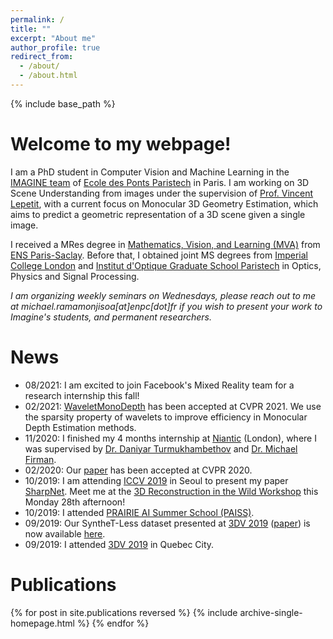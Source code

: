 ```yaml
---
permalink: /
title: ""
excerpt: "About me"
author_profile: true
redirect_from: 
  - /about/
  - /about.html
---
```


{% include base_path %}


Welcome to my webpage!
======

I am a PhD student in Computer Vision and Machine Learning in the [IMAGINE team](http://imagine.enpc.fr/) of [Ecole des Ponts Paristech](http://www.enpc.fr/) in Paris. I am working on 3D Scene Understanding from images under the supervision of [Prof. Vincent Lepetit](http://imagine.enpc.fr/~lepetitv/), with a current focus on Monocular 3D Geometry Estimation, which aims to predict a geometric representation of a 3D scene given a single image. 

I received a MRes degree in [Mathematics, Vision, and Learning (MVA)](http://math.ens-paris-saclay.fr/version-francaise/formations/master-mva/) from [ENS Paris-Saclay](http://ens-paris-saclay.fr/). Before that, I obtained joint MS degrees from [Imperial College London](https://www.imperial.ac.uk/) and [Institut d'Optique Graduate School Paristech](https://www.institutoptique.fr/) in Optics, Physics and Signal Processing. 

*I am organizing weekly seminars on Wednesdays, please reach out to me at michael.ramamonjisoa[at]enpc[dot]fr if you wish to present your work to Imagine's students, and permanent researchers.*

News
======
- 08/2021: I am excited to join Facebook's Mixed Reality team for a research internship this fall!
- 02/2021: [WaveletMonoDepth](https://github.com/nianticlabs/wavelet-monodepth) has been accepted at CVPR 2021. We use the sparsity property of wavelets to improve efficiency in Monocular Depth Estimation methods.
- 11/2020: I finished my 4 months internship at [Niantic](https://research.nianticlabs.com/) (London), where I was supervised by [Dr. Daniyar Turmukhambethov](https://dantkz.github.io/about/) and [Dr. Michael Firman](http://www.michaelfirman.co.uk/).
- 02/2020: Our [paper](https://michaelramamonjisoa.github.io/projects/DisplacementFields) has been accepted at CVPR 2020.
- 10/2019: I am attending [ICCV 2019](http://iccv2019.thecvf.com/) in Seoul to present my paper [SharpNet](https://arxiv.org/pdf/1905.08598). Meet me at the [3D Reconstruction in the Wild Workshop](http://3drw2019.dgcv.nii.ac.jp/) this Monday 28th afternoon!
- 10/2019: I attended [PRAIRIE AI Summer School (PAISS)](https://project.inria.fr/paiss/). 
- 09/2019: Our SyntheT-Less dataset presented at [3DV 2019](http://3dv19.gel.ulaval.ca/) ([paper](https://arxiv.org/pdf/1908.07640.pdf)) is now available [here](https://github.com/MichaelRamamonjisoa/SyntheT-Less).
- 09/2019: I attended [3DV 2019](http://3dv19.gel.ulaval.ca/) in Quebec City. 


Publications
======
{% for post in site.publications reversed %}
  {% include archive-single-homepage.html %}
{% endfor %}

